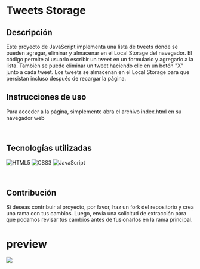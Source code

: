 # Tweets Storage

## Descripción

Este proyecto de JavaScript implementa una lista de tweets donde se pueden agregar, eliminar y almacenar en el Local Storage del navegador. El código permite al usuario escribir un tweet en un formulario y agregarlo a la lista. También se puede eliminar un tweet haciendo clic en un botón "X" junto a cada tweet. Los tweets se almacenan en el Local Storage para que persistan incluso después de recargar la página.

## Instrucciones de uso

Para acceder a la página, simplemente abra el archivo index.html en su navegador web

</br>

## Tecnologías utilizadas

![HTML5](https://img.shields.io/badge/html5-%23E34F26.svg?style=for-the-badge&logo=html5&logoColor=white)
![CSS3](https://img.shields.io/badge/css3-%231572B6.svg?style=for-the-badge&logo=css3&logoColor=white)
![JavaScript](https://img.shields.io/badge/javascript-%23323330.svg?style=for-the-badge&logo=javascript&logoColor=%23F7DF1E)

</br>

## Contribución

Si deseas contribuir al proyecto, por favor, haz un fork del repositorio y crea una rama con tus cambios. Luego, envía una solicitud de extracción para que podamos revisar tus cambios antes de fusionarlos en la rama principal.

# preview

![](https://i.imgur.com/4m5vciH.png)
